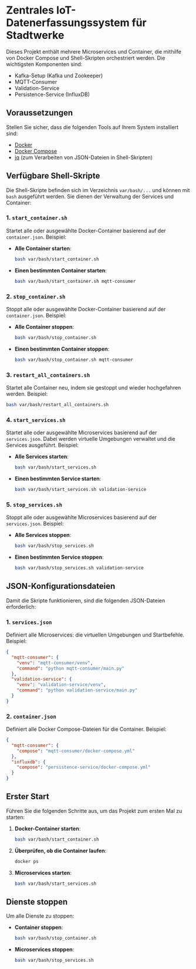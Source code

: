 # Zentrales IoT-Datenerfassungssystem für Stadtwerke

Dieses Projekt enthält mehrere Microservices und Container, die mithilfe von Docker Compose und Shell-Skripten orchestriert werden. Die wichtigsten Komponenten sind:

- Kafka-Setup (Kafka und Zookeeper)
- MQTT-Consumer
- Validation-Service
- Persistence-Service (InfluxDB)

## Voraussetzungen
Stellen Sie sicher, dass die folgenden Tools auf Ihrem System installiert sind:

- [Docker](https://www.docker.com/)
- [Docker Compose](https://docs.docker.com/compose/)
- [jq](https://stedolan.github.io/jq/) (zum Verarbeiten von JSON-Dateien in Shell-Skripten)


## Verfügbare Shell-Skripte
Die Shell-Skripte befinden sich im Verzeichnis `var/bash/...` und können mit `bash` ausgeführt werden. Sie dienen der Verwaltung der Services und Container:

### 1. **`start_container.sh`**
Startet alle oder ausgewählte Docker-Container basierend auf der `container.json`. Beispiel:

- **Alle Container starten**:
  ```bash
  bash var/bash/start_container.sh
  ```
- **Einen bestimmten Container starten**:
  ```bash
  bash var/bash/start_container.sh mqtt-consumer
  ```

### 2. **`stop_container.sh`**
Stoppt alle oder ausgewählte Docker-Container basierend auf der `container.json`. Beispiel:

- **Alle Container stoppen**:
  ```bash
  bash var/bash/stop_container.sh
  ```
- **Einen bestimmten Container stoppen**:
  ```bash
  bash var/bash/stop_container.sh mqtt-consumer
  ```

### 3. **`restart_all_containers.sh`**
Startet alle Container neu, indem sie gestoppt und wieder hochgefahren werden. Beispiel:

```bash
bash var/bash/restart_all_containers.sh
```

### 4. **`start_services.sh`**
Startet alle oder ausgewählte Microservices basierend auf der `services.json`. Dabei werden virtuelle Umgebungen verwaltet und die Services ausgeführt. Beispiel:

- **Alle Services starten**:
  ```bash
  bash var/bash/start_services.sh
  ```
- **Einen bestimmten Service starten**:
  ```bash
  bash var/bash/start_services.sh validation-service
  ```

### 5. **`stop_services.sh`**
Stoppt alle oder ausgewählte Microservices basierend auf der `services.json`. Beispiel:

- **Alle Services stoppen**:
  ```bash
  bash var/bash/stop_services.sh
  ```
- **Einen bestimmten Service stoppen**:
  ```bash
  bash var/bash/stop_services.sh validation-service
  ```

## JSON-Konfigurationsdateien
Damit die Skripte funktionieren, sind die folgenden JSON-Dateien erforderlich:

### 1. **`services.json`**
Definiert alle Microservices: die virtuellen Umgebungen und Startbefehle. Beispiel:

```json
{
  "mqtt-consumer": {
    "venv": "mqtt-consumer/venv",
    "command": "python mqtt-consumer/main.py"
  },
  "validation-service": {
    "venv": "validation-service/venv",
    "command": "python validation-service/main.py"
  }
}
```

### 2. **`container.json`**
Definiert alle Docker Compose-Dateien für die Container. Beispiel:

```json
{
  "mqtt-consumer": {
    "compose": "mqtt-consumer/docker-compose.yml"
  },
  "influxdb": {
    "compose": "persistence-service/docker-compose.yml"
  }
}
```

## Erster Start
Führen Sie die folgenden Schritte aus, um das Projekt zum ersten Mal zu starten:

1. **Docker-Container starten**:
   ```bash
   bash var/bash/start_container.sh
   ```

2. **Überprüfen, ob die Container laufen**:
   ```bash
   docker ps
   ```

3. **Microservices starten**:
   ```bash
   bash var/bash/start_services.sh
   ```

## Dienste stoppen
Um alle Dienste zu stoppen:

- **Container stoppen**:
  ```bash
  bash var/bash/stop_container.sh
  ```

- **Microservices stoppen**:
  ```bash
  bash var/bash/stop_services.sh
  ```